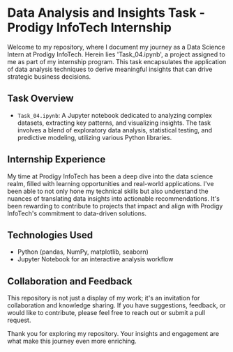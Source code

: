 # Data Analysis and Insights Task - Prodigy InfoTech Internship

Welcome to my repository, where I document my journey as a Data Science Intern at Prodigy InfoTech. Herein lies 'Task_04.ipynb', a project assigned to me as part of my internship program. This task encapsulates the application of data analysis techniques to derive meaningful insights that can drive strategic business decisions.

## Task Overview

- `Task_04.ipynb`: A Jupyter notebook dedicated to analyzing complex datasets, extracting key patterns, and visualizing insights. The task involves a blend of exploratory data analysis, statistical testing, and predictive modeling, utilizing various Python libraries.

## Internship Experience

My time at Prodigy InfoTech has been a deep dive into the data science realm, filled with learning opportunities and real-world applications. I've been able to not only hone my technical skills but also understand the nuances of translating data insights into actionable recommendations. It's been rewarding to contribute to projects that impact and align with Prodigy InfoTech's commitment to data-driven solutions.

## Technologies Used

- Python (pandas, NumPy, matplotlib, seaborn)
- Jupyter Notebook for an interactive analysis workflow

## Collaboration and Feedback

This repository is not just a display of my work; it's an invitation for collaboration and knowledge sharing. If you have suggestions, feedback, or would like to contribute, please feel free to reach out or submit a pull request.

Thank you for exploring my repository. Your insights and engagement are what make this journey even more enriching.


